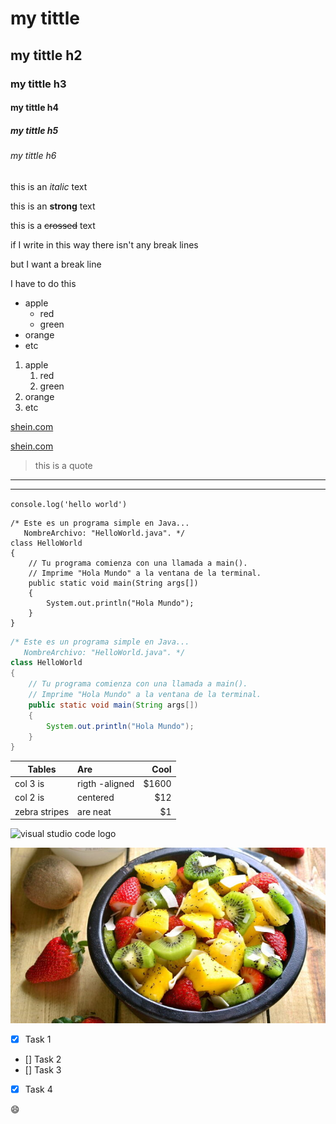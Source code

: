 <!-- HEADINGS -->

# my tittle
## my tittle h2
### my tittle h3 
#### my tittle h4
##### my tittle h5
###### my tittle h6


<!-- italic -->
this is an *italic* text 

<!-- strong -->
this is an **strong** text

<!-- strikethrough -->
this is a ~~crossed~~ text

<!-- without breaklines-->
if I write in this way
there isn't any break lines

<!-- with breaklines-->
but I want a break line

I have to do this

<!--Unorder list -->
* apple 
    * red
    * green
* orange 
* etc 

<!--Order list -->
1. apple
    1. red
    2. green
2. orange
3. etc

<!--links -->
[shein.com](https://es.shein.com/)

[shein.com](https://es.shein.com "Custom tittle")


<!-- quotes-->
> this is a quote

<!-- hr-->
---

___

<!-- paste code-->
`console.log('hello world')`

```
/* Este es un programa simple en Java...
   NombreArchivo: "HelloWorld.java". */
class HelloWorld
{
    // Tu programa comienza con una llamada a main().
    // Imprime "Hola Mundo" a la ventana de la terminal.
    public static void main(String args[])
    {
        System.out.println("Hola Mundo");
    }
}
```
```java
/* Este es un programa simple en Java...
   NombreArchivo: "HelloWorld.java". */
class HelloWorld
{
    // Tu programa comienza con una llamada a main().
    // Imprime "Hola Mundo" a la ventana de la terminal.
    public static void main(String args[])
    {
        System.out.println("Hola Mundo");
    }
}
```

<!-- tables -->
|   Tables      |   Are             |   Cool    |
|---------------|:------------------| ---------:|
| col 3 is      | rigth -aligned    | $1600     |
| col 2 is      | centered          | $12       |
| zebra stripes | are neat          | $1        |


<!--images -->
![visual studio code logo](https://simplementerecetas.com/wp-content/uploads/2020/08/Ensalada-de-frutas.jpg)

![visual studio code logo](frutas.jpg "yummmy")

<!--github-->
* [x] Task 1
* [] Task 2
* [] Task 3
* [x] Task 4

<!--Abrimos terminal
git init 
git status
git add .
git status
git commit -m "markdown intro"
git config --global user.email "lauraromerogarcia16@gmail.com"
git config --global user.name "Laura.R"   
git commit -m "markdown intro"

ahora de git copiamos : git remote add origin https://github.com/lauraR16/Markdown_Test.git


-->
<!--we can use emojis-->
:smile:



